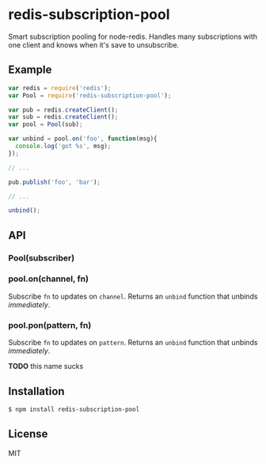 
# redis-subscription-pool

Smart subscription pooling for node-redis. Handles many subscriptions with one client and knows when it's save to unsubscribe.

## Example

```js
var redis = require('redis');
var Pool = require('redis-subscription-pool');

var pub = redis.createClient();
var sub = redis.createClient();
var pool = Pool(sub);

var unbind = pool.on('foo', function(msg){
  console.log('got %s', msg);
});

// ...

pub.publish('foo', 'bar');

// ...

unbind();
```

## API

### Pool(subscriber)

### pool.on(channel, fn)

Subscribe `fn` to updates on `channel`. Returns an `unbind` function that unbinds *immediately*.

### pool.pon(pattern, fn)

Subscribe `fn` to updates on `pattern`. Returns an `unbind` function that unbinds *immediately*.

**TODO** this name sucks

## Installation

```bash
$ npm install redis-subscription-pool
```

## License

MIT